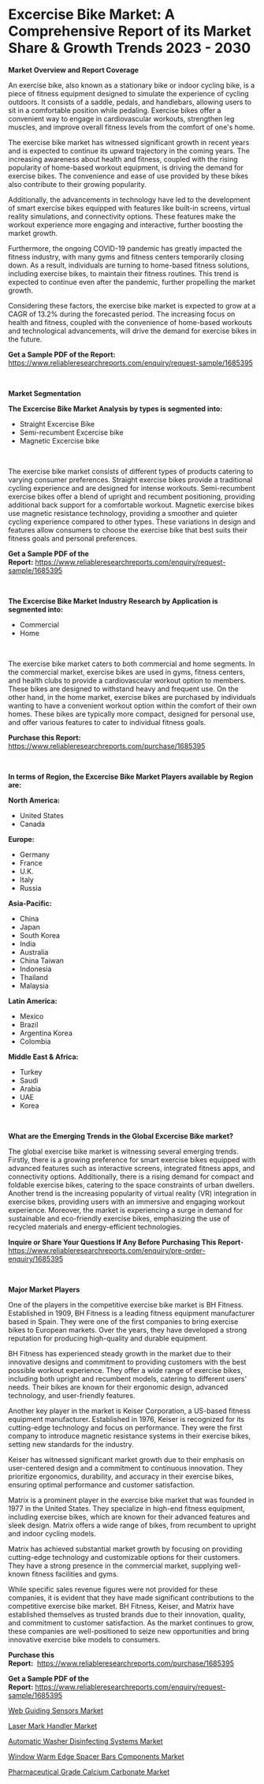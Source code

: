 <p><h1>Excercise Bike Market: A Comprehensive Report of its Market Share & Growth Trends 2023 - 2030</h1></p><p><strong>Market Overview and Report Coverage</strong></p>
<p><p>An exercise bike, also known as a stationary bike or indoor cycling bike, is a piece of fitness equipment designed to simulate the experience of cycling outdoors. It consists of a saddle, pedals, and handlebars, allowing users to sit in a comfortable position while pedaling. Exercise bikes offer a convenient way to engage in cardiovascular workouts, strengthen leg muscles, and improve overall fitness levels from the comfort of one's home.</p><p>The exercise bike market has witnessed significant growth in recent years and is expected to continue its upward trajectory in the coming years. The increasing awareness about health and fitness, coupled with the rising popularity of home-based workout equipment, is driving the demand for exercise bikes. The convenience and ease of use provided by these bikes also contribute to their growing popularity.</p><p>Additionally, the advancements in technology have led to the development of smart exercise bikes equipped with features like built-in screens, virtual reality simulations, and connectivity options. These features make the workout experience more engaging and interactive, further boosting the market growth.</p><p>Furthermore, the ongoing COVID-19 pandemic has greatly impacted the fitness industry, with many gyms and fitness centers temporarily closing down. As a result, individuals are turning to home-based fitness solutions, including exercise bikes, to maintain their fitness routines. This trend is expected to continue even after the pandemic, further propelling the market growth.</p><p>Considering these factors, the exercise bike market is expected to grow at a CAGR of 13.2% during the forecasted period. The increasing focus on health and fitness, coupled with the convenience of home-based workouts and technological advancements, will drive the demand for exercise bikes in the future.</p></p>
<p><strong>Get a Sample PDF of the Report:</strong> <a href="https://www.reliableresearchreports.com/enquiry/request-sample/1685395">https://www.reliableresearchreports.com/enquiry/request-sample/1685395</a></p>
<p>&nbsp;</p>
<p><strong>Market Segmentation</strong></p>
<p><strong>The Excercise Bike Market Analysis by types is segmented into:</strong></p>
<p><ul><li>Straight Excercise Bike</li><li>Semi-recumbent Excercise bike</li><li>Magnetic Excercise bike</li></ul></p>
<p>&nbsp;</p>
<p><p>The exercise bike market consists of different types of products catering to varying consumer preferences. Straight exercise bikes provide a traditional cycling experience and are designed for intense workouts. Semi-recumbent exercise bikes offer a blend of upright and recumbent positioning, providing additional back support for a comfortable workout. Magnetic exercise bikes use magnetic resistance technology, providing a smoother and quieter cycling experience compared to other types. These variations in design and features allow consumers to choose the exercise bike that best suits their fitness goals and personal preferences.</p></p>
<p><strong>Get a Sample PDF of the Report:</strong>&nbsp;<a href="https://www.reliableresearchreports.com/enquiry/request-sample/1685395">https://www.reliableresearchreports.com/enquiry/request-sample/1685395</a></p>
<p>&nbsp;</p>
<p><strong>The Excercise Bike Market Industry Research by Application is segmented into:</strong></p>
<p><ul><li>Commercial</li><li>Home</li></ul></p>
<p>&nbsp;</p>
<p><p>The exercise bike market caters to both commercial and home segments. In the commercial market, exercise bikes are used in gyms, fitness centers, and health clubs to provide a cardiovascular workout option to members. These bikes are designed to withstand heavy and frequent use. On the other hand, in the home market, exercise bikes are purchased by individuals wanting to have a convenient workout option within the comfort of their own homes. These bikes are typically more compact, designed for personal use, and offer various features to cater to individual fitness goals.</p></p>
<p><strong>Purchase this Report:</strong>&nbsp; <a href="https://www.reliableresearchreports.com/purchase/1685395">https://www.reliableresearchreports.com/purchase/1685395</a></p>
<p>&nbsp;</p>
<p><strong>In terms of Region, the Excercise Bike Market Players available by Region are:</strong></p>
<p>
    <p> <strong> North America: </strong>
        <ul>
            <li>United States</li>
            <li>Canada</li>
        </ul>
        </p> 
    <p> <strong> Europe: </strong>
        <ul>
            <li>Germany</li>
            <li>France</li>
            <li>U.K.</li>
            <li>Italy</li>
            <li>Russia</li>
        </ul>
        </p> 
    <p> <strong> Asia-Pacific: </strong>
        <ul>
            <li>China</li>
            <li>Japan</li>
            <li>South Korea</li>
            <li>India</li>
            <li>Australia</li>
            <li>China Taiwan</li>
            <li>Indonesia</li>
            <li>Thailand</li>
            <li>Malaysia</li>
        </ul>
        </p> 
    <p> <strong> Latin America: </strong>
        <ul>
            <li>Mexico</li>
            <li>Brazil</li>
            <li>Argentina Korea</li>
            <li>Colombia</li>
        </ul>
        </p> 
    <p> <strong> Middle East & Africa: </strong>
        <ul>
            <li>Turkey</li>
            <li>Saudi</li>
            <li>Arabia</li>
            <li>UAE</li>
            <li>Korea</li>
        </ul>
    </p>
    </p>
<p>&nbsp;</p>
<p><strong>What are the Emerging Trends in the Global Excercise Bike market?</strong></p>
<p><p>The global exercise bike market is witnessing several emerging trends. Firstly, there is a growing preference for smart exercise bikes equipped with advanced features such as interactive screens, integrated fitness apps, and connectivity options. Additionally, there is a rising demand for compact and foldable exercise bikes, catering to the space constraints of urban dwellers. Another trend is the increasing popularity of virtual reality (VR) integration in exercise bikes, providing users with an immersive and engaging workout experience. Moreover, the market is experiencing a surge in demand for sustainable and eco-friendly exercise bikes, emphasizing the use of recycled materials and energy-efficient technologies.</p></p>
<p><strong>Inquire or Share Your Questions If Any Before Purchasing This Report</strong>- <a href="https://www.reliableresearchreports.com/enquiry/pre-order-enquiry/1685395">https://www.reliableresearchreports.com/enquiry/pre-order-enquiry/1685395</a></p>
<p>&nbsp;</p>
<p><strong>Major Market Players</strong></p>
<p><p>One of the players in the competitive exercise bike market is BH Fitness. Established in 1909, BH Fitness is a leading fitness equipment manufacturer based in Spain. They were one of the first companies to bring exercise bikes to European markets. Over the years, they have developed a strong reputation for producing high-quality and durable equipment.</p><p>BH Fitness has experienced steady growth in the market due to their innovative designs and commitment to providing customers with the best possible workout experience. They offer a wide range of exercise bikes, including both upright and recumbent models, catering to different users' needs. Their bikes are known for their ergonomic design, advanced technology, and user-friendly features.</p><p>Another key player in the market is Keiser Corporation, a US-based fitness equipment manufacturer. Established in 1976, Keiser is recognized for its cutting-edge technology and focus on performance. They were the first company to introduce magnetic resistance systems in their exercise bikes, setting new standards for the industry.</p><p>Keiser has witnessed significant market growth due to their emphasis on user-centered design and a commitment to continuous innovation. They prioritize ergonomics, durability, and accuracy in their exercise bikes, ensuring optimal performance and customer satisfaction.</p><p>Matrix is a prominent player in the exercise bike market that was founded in 1977 in the United States. They specialize in high-end fitness equipment, including exercise bikes, which are known for their advanced features and sleek design. Matrix offers a wide range of bikes, from recumbent to upright and indoor cycling models.</p><p>Matrix has achieved substantial market growth by focusing on providing cutting-edge technology and customizable options for their customers. They have a strong presence in the commercial market, supplying well-known fitness facilities and gyms.</p><p>While specific sales revenue figures were not provided for these companies, it is evident that they have made significant contributions to the competitive exercise bike market. BH Fitness, Keiser, and Matrix have established themselves as trusted brands due to their innovation, quality, and commitment to customer satisfaction. As the market continues to grow, these companies are well-positioned to seize new opportunities and bring innovative exercise bike models to consumers.</p></p>
<p><strong>Purchase this Report:</strong>&nbsp;&nbsp;<a href="https://www.reliableresearchreports.com/purchase/1685395">https://www.reliableresearchreports.com/purchase/1685395</a></p>
<p></p>
<p><strong>Get a Sample PDF of the Report:</strong>&nbsp;<a href="https://www.reliableresearchreports.com/enquiry/request-sample/1685395">https://www.reliableresearchreports.com/enquiry/request-sample/1685395</a></p>
<p><p><a href="https://medium.com/@jacks0866979/web-guiding-sensors-market-size-growth-forecast-2023-2030-9a9adb0386e5">Web Guiding Sensors Market</a></p><p><a href="https://www.linkedin.com/pulse/laser-mark-handler-market-research-report-provides-thorough/">Laser Mark Handler Market</a></p><p><a href="https://github.com/jonneygiverf/Market-Research-Report-List-1/blob/main/automatic-washer-disinfecting-systems-market.md">Automatic Washer Disinfecting Systems Market</a></p><p><a href="https://github.com/dziulagalemab/Market-Research-Report-List-1/blob/main/window-warm-edge-spacer-bars-components-market.md">Window Warm Edge Spacer Bars Components Market</a></p><p><a href="https://www.linkedin.com/pulse/pharmaceutical-grade-calcium-carbonate-market-size-share/">Pharmaceutical Grade Calcium Carbonate Market</a></p></p>